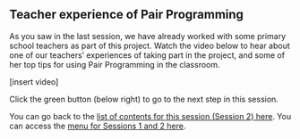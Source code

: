 ## Teacher experience of Pair Programming

As you saw in the last session, we have already worked with some primary school teachers as part of this project. Watch the video below to hear about one of our teachers’ experiences of taking part in the project, and some of her top tips for using Pair Programming in the classroom.

[insert video]


Click the green button (below right) to go to the next step in this session.

You can go back to the [list of contents for this session (Session 2) here](https://projects.raspberrypi.org/en/projects/gbic-pair-programming-2).
You can access the [menu for Sessions 1 and 2 here](https://projects.raspberrypi.org/en/pathways/gbic-pair-programming-training).
